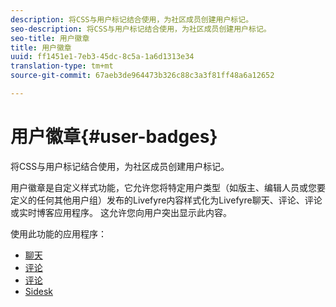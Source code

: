 ```yaml
---
description: 将CSS与用户标记结合使用，为社区成员创建用户标记。
seo-description: 将CSS与用户标记结合使用，为社区成员创建用户标记。
seo-title: 用户徽章
title: 用户徽章
uuid: ff1451e1-7eb3-45dc-8c5a-1a6d1313e34
translation-type: tm+mt
source-git-commit: 67aeb3de964473b326c88c3a3f81ff48a6a12652

---
```



# 用户徽章{#user-badges}

将CSS与用户标记结合使用，为社区成员创建用户标记。

用户徽章是自定义样式功能，它允许您将特定用户类型（如版主、编辑人员或您要定义的任何其他用户组）发布的Livefyre内容样式化为Livefyre聊天、评论、评论或实时博客应用程序。 这允许您向用户突出显示此内容。

使用此功能的应用程序：

* [聊天](../../c-about-apps/c-chat-app/c-chat-app.md#c_chat_app)
* [评论](/help/using/c-about-apps/c-comments/c-comments.md)
* [评论](../../c-about-apps/c-reviews-app/c-reviews-app.md#c_reviews_app)
* [Sidesk](../../c-about-apps/c-sidenotes-app/c-sidenotes-app.md#c_sidenotes_app)

